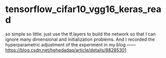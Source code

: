 # tensorflow_cifar10_vgg16_keras_read

so simple so little. just use the tf.layers to build the network so that I can ignore many dimensional and initialization problems.
And I recorded the hyperparametric adjustment of the experiment in my blog —— https://blog.csdn.net/hehedadaq/article/details/88285301
